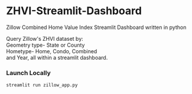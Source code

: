 # ZHVI-Streamlit-Dashboard
Zillow Combined Home Value Index Streamlit Dashboard written in python

Query Zillow's ZHVI dataset by:<br>
Geometry type- State or County<br>
Hometype- Home, Condo, Combined<br>
and Year, all within a streamlit dashboard.<br>


<h3>Launch Locally</h3> 

```bash
streamlit run zillow_app.py
```
